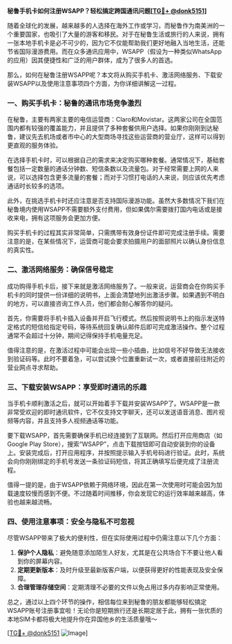 **秘鲁手机卡如何注册WSAPP？轻松搞定跨国通讯问题[[TG💪+ @donk5151](https://t.me/s/donk5151)]**

随着全球化的发展，越来越多的人选择在海外工作或学习，而秘鲁作为南美洲的一个重要国家，也吸引了大量的游客和移民。对于在秘鲁生活或旅行的人来说，拥有一张本地手机卡是必不可少的，因为它不仅能帮助我们更好地融入当地生活，还能节省国际漫游费用。而在众多通讯应用中，WSAPP（假设为一种类似WhatsApp的应用）因其便捷性和广泛的用户群体，成为了很多人的首选。

那么，如何在秘鲁注册WSAPP呢？本文将从购买手机卡、激活网络服务、下载安装WSAPP以及使用注意事项四个方面，为你详细讲解这一过程。

### 一、购买手机卡：秘鲁的通讯市场竞争激烈

在秘鲁，主要有两家主要的电信运营商：Claro和Movistar。这两家公司在全国范围内都有较强的覆盖能力，并且提供了多种套餐供用户选择。如果你刚刚到达秘鲁，建议先去机场或者市中心的大型商场寻找这些运营商的营业厅，这样可以得到更直观的服务体验。

在选择手机卡时，可以根据自己的需求来决定购买哪种套餐。通常情况下，基础套餐包括一定数量的通话分钟数、短信条数以及流量包。对于经常需要上网的人来说，可以选择包含更多流量的套餐；而对于习惯打电话的人来说，则应该优先考虑通话时长较多的选项。

此外，在挑选手机卡时还应注意是否支持国际漫游功能。虽然大多数情况下我们在秘鲁境内使用WSAPP不需要额外支付费用，但如果偶尔需要拨打国内电话或是接收来电，拥有这项服务会更加方便。

购买手机卡的过程其实非常简单，只需携带有效身份证件即可完成注册手续。需要注意的是，在某些情况下，运营商可能会要求拍摄用户的面部照片以确认身份信息的真实性。

### 二、激活网络服务：确保信号稳定

成功购得手机卡后，接下来就是激活网络服务了。一般来说，运营商会在你购买手机卡的同时提供一份详细的说明书，上面会清楚地列出激活步骤。如果遇到不明白的地方，可以直接咨询工作人员，他们都会耐心解答你的疑问。

首先，你需要将手机卡插入设备并开启飞行模式。然后按照说明书上的指示发送特定格式的短信给指定号码，等待系统回复确认邮件后即可完成激活操作。整个过程通常不会超过十分钟，期间记得保持手机电量充足。

值得注意的是，在激活过程中可能会出现一些小插曲，比如信号不好导致无法接收到验证码等。此时不要着急，可以尝试换个位置重新试一次，或者直接前往附近的营业网点寻求帮助。

### 三、下载安装WSAPP：享受即时通讯的乐趣

当手机卡顺利激活之后，就可以开始着手下载并安装WSAPP了。WSAPP是一款非常受欢迎的即时通讯软件，它不仅支持文字聊天，还可以发送语音消息、图片视频等内容，并且支持多人视频通话等功能。

要下载WSAPP，首先需要确保手机已经连接到了互联网。然后打开应用商店（如Google Play Store），搜索“WSAPP”，点击下载按钮即可自动安装到你的设备上。安装完成后，打开应用程序，并按照提示输入手机号码进行验证。此时，系统会向你刚刚绑定的手机号发送一条验证码短信，将其正确填写后便完成了注册流程。

值得一提的是，由于WSAPP依赖于网络环境，因此在第一次使用时可能会因为加载速度较慢而感到不便。不过随着时间推移，你会发现它的运行效率越来越高，体验也越来越流畅。

### 四、使用注意事项：安全与隐私不可忽视

尽管WSAPP带来了极大的便利性，但在实际使用过程中仍需注意以下几个方面：

1. **保护个人隐私**：避免随意添加陌生人好友，尤其是在公共场合下不要让他人看到你的屏幕内容。
2. **定期更新版本**：及时升级至最新版客户端，以便获得更好的性能表现及安全保障。
3. **合理管理存储空间**：定期清理不必要的文件以免占用过多内存影响正常使用。

总之，通过以上四个环节的操作，相信每位来到秘鲁的朋友都能够轻松搞定WSAPP账号注册事宜啦！无论你是短期旅行还是长期定居于此，拥有一张优质的本地SIM卡都将极大地提升你在异国他乡的生活质量哦～

[[TG💪+ @donk5151](https://t.me/s/donk5151) ![Image](https://i.postimg.cc/rwNCRYN7/Snipaste-2025-04-30-17-27-05.png)]
